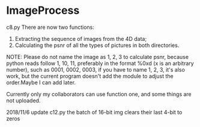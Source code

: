 # ImageProcess

c8.py 
There are now two functions: 
1. Extracting the sequence of images from the 4D data; 
2. Calculating the psnr of all the types of pictures in both directories.

NOTE:
Please do not name the image as 1, 2, 3 to calculate psnr, 
because python reads follow 1, 10, 11, preferably in the format %0xd (x is an arbitrary number), 
such as 0001, 0002, 0003, if you have to name 1, 2, 3, it's also work,
but the current program doesn't add the module to adjust the order.Maybe I can add later.

Currently only my collaborators can use function one, and some things are not uploaded.


2018/11/6
update c12.py
 the batch of 16-bit img clears their last 4-bit to zeros

